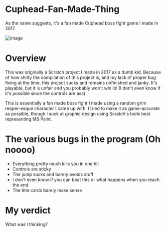 # Cuphead-Fan-Made-Thing
As the name suggests, it's a fan made Cuphead boss fight game I made in 2017.

![image](https://github.com/Tenor-Z/Cuphead-Fan-Made-Thing/assets/55516164/edbb7ece-7d41-4b1d-8eee-27e7f2631427)

# Overview
This was originally a Scratch project I made in 2017 as a dumb kid. Because of how shitty the compilation of this project is, and my lack of proper bug fixing at the time, this project sucks and
remains unfinished and janky. It's playable, but it is unfair and you probably won't win lol (I don't even know if it's possible since the controls are ass)

This is essentially a fan made boss fight I made using a random grim reaper-esque character I came up with. I tried to make it as game-accurate as possible, though I suck at graphic design using Scratch's tools best representing MS Paint.

# The various bugs in the program (Oh noooo)
* Everything pretty much kills you in one hit
* Controls are sticky
* The jump sucks and barely avoids stuff
* I don't even know if you can beat this or what happens when you reach the end
* The title cards barely make sense

# My verdict
What was I thinking?

